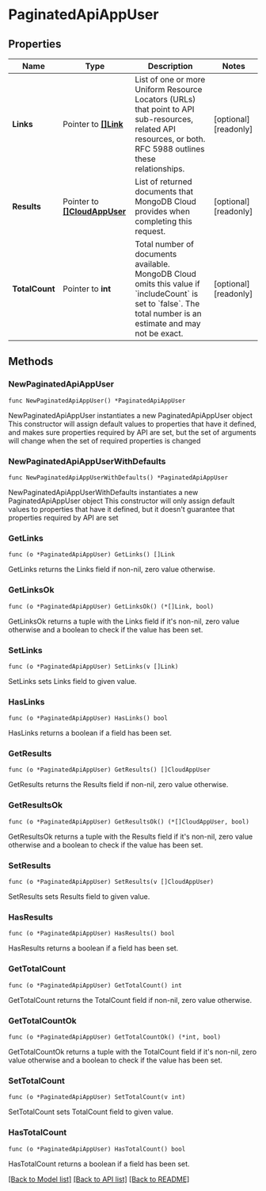 # PaginatedApiAppUser

## Properties

Name | Type | Description | Notes
------------ | ------------- | ------------- | -------------
**Links** | Pointer to [**[]Link**](Link.md) | List of one or more Uniform Resource Locators (URLs) that point to API sub-resources, related API resources, or both. RFC 5988 outlines these relationships. | [optional] [readonly] 
**Results** | Pointer to [**[]CloudAppUser**](CloudAppUser.md) | List of returned documents that MongoDB Cloud provides when completing this request. | [optional] [readonly] 
**TotalCount** | Pointer to **int** | Total number of documents available. MongoDB Cloud omits this value if &#x60;includeCount&#x60; is set to &#x60;false&#x60;. The total number is an estimate and may not be exact. | [optional] [readonly] 

## Methods

### NewPaginatedApiAppUser

`func NewPaginatedApiAppUser() *PaginatedApiAppUser`

NewPaginatedApiAppUser instantiates a new PaginatedApiAppUser object
This constructor will assign default values to properties that have it defined,
and makes sure properties required by API are set, but the set of arguments
will change when the set of required properties is changed

### NewPaginatedApiAppUserWithDefaults

`func NewPaginatedApiAppUserWithDefaults() *PaginatedApiAppUser`

NewPaginatedApiAppUserWithDefaults instantiates a new PaginatedApiAppUser object
This constructor will only assign default values to properties that have it defined,
but it doesn't guarantee that properties required by API are set

### GetLinks

`func (o *PaginatedApiAppUser) GetLinks() []Link`

GetLinks returns the Links field if non-nil, zero value otherwise.

### GetLinksOk

`func (o *PaginatedApiAppUser) GetLinksOk() (*[]Link, bool)`

GetLinksOk returns a tuple with the Links field if it's non-nil, zero value otherwise
and a boolean to check if the value has been set.

### SetLinks

`func (o *PaginatedApiAppUser) SetLinks(v []Link)`

SetLinks sets Links field to given value.

### HasLinks

`func (o *PaginatedApiAppUser) HasLinks() bool`

HasLinks returns a boolean if a field has been set.
### GetResults

`func (o *PaginatedApiAppUser) GetResults() []CloudAppUser`

GetResults returns the Results field if non-nil, zero value otherwise.

### GetResultsOk

`func (o *PaginatedApiAppUser) GetResultsOk() (*[]CloudAppUser, bool)`

GetResultsOk returns a tuple with the Results field if it's non-nil, zero value otherwise
and a boolean to check if the value has been set.

### SetResults

`func (o *PaginatedApiAppUser) SetResults(v []CloudAppUser)`

SetResults sets Results field to given value.

### HasResults

`func (o *PaginatedApiAppUser) HasResults() bool`

HasResults returns a boolean if a field has been set.
### GetTotalCount

`func (o *PaginatedApiAppUser) GetTotalCount() int`

GetTotalCount returns the TotalCount field if non-nil, zero value otherwise.

### GetTotalCountOk

`func (o *PaginatedApiAppUser) GetTotalCountOk() (*int, bool)`

GetTotalCountOk returns a tuple with the TotalCount field if it's non-nil, zero value otherwise
and a boolean to check if the value has been set.

### SetTotalCount

`func (o *PaginatedApiAppUser) SetTotalCount(v int)`

SetTotalCount sets TotalCount field to given value.

### HasTotalCount

`func (o *PaginatedApiAppUser) HasTotalCount() bool`

HasTotalCount returns a boolean if a field has been set.

[[Back to Model list]](../README.md#documentation-for-models) [[Back to API list]](../README.md#documentation-for-api-endpoints) [[Back to README]](../README.md)


